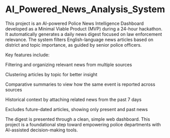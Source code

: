 # AI_Powered_News_Analysis_System
This project is an AI-powered Police News Intelligence Dashboard developed as a Minimal Viable Product (MVP) during a 24-hour hackathon. It automatically generates a daily news digest focused on law enforcement relevance. The system filters English-language news articles based on district and topic importance, as guided by senior police officers.

Key features include:

Filtering and organizing relevant news from multiple sources

Clustering articles by topic for better insight

Comparative summaries to view how the same event is reported across sources

Historical context by attaching related news from the past 7 days

Excludes future-dated articles, showing only present and past news

The digest is presented through a clean, simple web dashboard. This project is a foundational step toward empowering police departments with AI-assisted decision-making tools.
